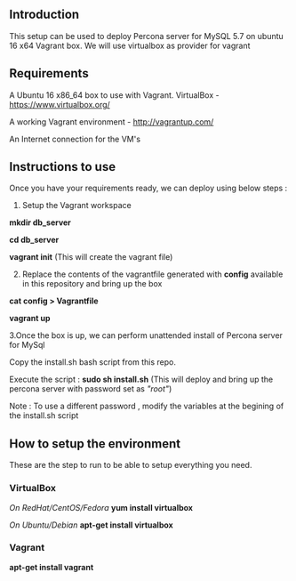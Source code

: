 ## Introduction
This setup can be used to deploy Percona server for MySQL 5.7 on ubuntu 16 x64 Vagrant box.
We will use virtualbox as provider for vagrant
 


## Requirements

A Ubuntu 16 x86_64 box to use with Vagrant.
VirtualBox - https://www.virtualbox.org/

A working Vagrant environment - http://vagrantup.com/

An Internet connection for the VM's


## Instructions to use
Once you have your requirements ready, we can deploy using below steps :
1. Setup the Vagrant workspace

**mkdir db_server**  

**cd db_server**

**vagrant init**  (This will create the vagrant file)

2. Replace the contents of the vagrantfile generated with **config** available in this repository and bring up the box

**cat config > Vagrantfile**

**vagrant up** 

3.Once the box is up, we can perform unattended install of Percona server for MySql

Copy the install.sh bash script from this repo.

Execute the script :  **sudo sh install.sh**  (This will deploy and bring up the percona server with password set as *"root"*)

Note : To use a different password , modify the variables at the begining of the install.sh script 

## How to setup the environment
These are the step to run to be able to setup everything you need.

### VirtualBox

*On RedHat/CentOS/Fedora* 
**yum install virtualbox**
 
*On Ubuntu/Debian*
**apt-get install virtualbox**

### Vagrant

**apt-get install vagrant**

